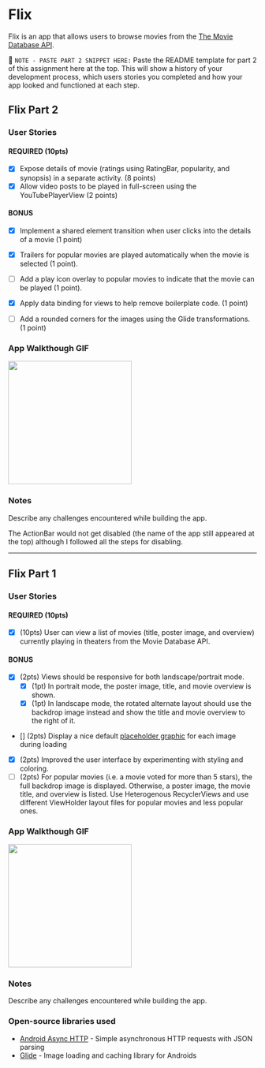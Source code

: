 # Flix
Flix is an app that allows users to browse movies from the [The Movie Database API](http://docs.themoviedb.apiary.io/#).

📝 `NOTE - PASTE PART 2 SNIPPET HERE:` Paste the README template for part 2 of this assignment here at the top. This will show a history of your development process, which users stories you completed and how your app looked and functioned at each step.

## Flix Part 2

### User Stories


#### REQUIRED (10pts)
- [x] Expose details of movie (ratings using RatingBar, popularity, and synopsis) in a separate activity. (8 points)
- [x] Allow video posts to be played in full-screen using the YouTubePlayerView (2 points)

#### BONUS
   - [x] Implement a shared element transition when user clicks into the details of a movie (1 point)
   - [x] Trailers for popular movies are played automatically when the movie is selected (1 point).
   - [ ] Add a play icon overlay to popular movies to indicate that the movie can be played (1 point).
   - [x] Apply data binding for views to help remove boilerplate code. (1 point)
   - [ ] Add a rounded corners for the images using the Glide transformations. (1 point)


### App Walkthough GIF


<img src="https://github.com/John-K408/Flixster/blob/master/walkthrough.gif" width=250><br>

### Notes
Describe any challenges encountered while building the app.

The ActionBar would not get disabled (the name of the app still appeared at the top) although I followed all the steps for disabling.





---

## Flix Part 1

### User Stories


#### REQUIRED (10pts)
- [x] (10pts) User can view a list of movies (title, poster image, and overview) currently playing in theaters from the Movie Database API.

#### BONUS
- [x] (2pts) Views should be responsive for both landscape/portrait mode.
   - [x] (1pt) In portrait mode, the poster image, title, and movie overview is shown.
   - [x] (1pt) In landscape mode, the rotated alternate layout should use the backdrop image instead and show the title and movie overview to the right of it.

- [] (2pts) Display a nice default [placeholder graphic](https://guides.codepath.org/android/Displaying-Images-with-the-Glide-Library#advanced-usage) for each image during loading
- [x] (2pts) Improved the user interface by experimenting with styling and coloring.
- [ ] (2pts) For popular movies (i.e. a movie voted for more than 5 stars), the full backdrop image is displayed. Otherwise, a poster image, the movie title, and overview is listed. Use Heterogenous RecyclerViews and use different ViewHolder layout files for popular movies and less popular ones.

### App Walkthough GIF


<img src="https://github.com/John-K408/Flixster/blob/master/walkthrough.gif" width=250><br>

### Notes
Describe any challenges encountered while building the app.

### Open-source libraries used

- [Android Async HTTP](https://github.com/codepath/CPAsyncHttpClient) - Simple asynchronous HTTP requests with JSON parsing
- [Glide](https://github.com/bumptech/glide) - Image loading and caching library for Androids
